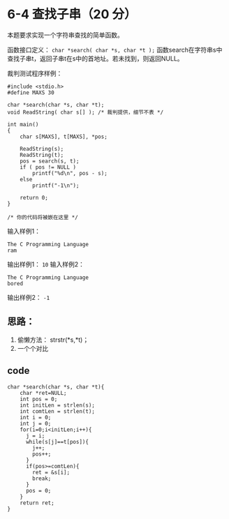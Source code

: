 # 6-4 查找子串（20 分）
本题要求实现一个字符串查找的简单函数。

函数接口定义：
`char *search( char *s, char *t );`
函数search在字符串s中查找子串t，返回子串t在s中的首地址。若未找到，则返回NULL。

裁判测试程序样例：
```
#include <stdio.h>
#define MAXS 30

char *search(char *s, char *t);
void ReadString( char s[] ); /* 裁判提供，细节不表 */

int main()
{
    char s[MAXS], t[MAXS], *pos;

    ReadString(s);
    ReadString(t);
    pos = search(s, t);
    if ( pos != NULL )
        printf("%d\n", pos - s);
    else
        printf("-1\n");

    return 0;
}

/* 你的代码将被嵌在这里 */
```
输入样例1：
```
The C Programming Language
ram
```
输出样例1：
`10`
输入样例2：
```
The C Programming Language
bored
```
输出样例2：
`-1`
## 思路：
1. 偷懒方法： strstr(*s,*t)；
2. 一个个对比
## code
```
char *search(char *s, char *t){
	char *ret=NULL;
	int pos = 0;
	int initLen = strlen(s);
	int comtLen = strlen(t);
	int i = 0;
	int j = 0;
	for(i=0;i<initLen;i++){
	  j = i;
	  while(s[j]==t[pos]){
	    j++;
	    pos++;
	  }
	  if(pos>=comtLen){
	    ret = &s[i];
	    break;
	  }
	  pos = 0;
	}
	return ret;
}
```
